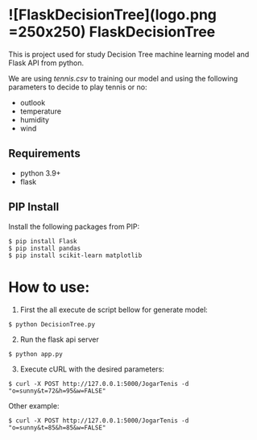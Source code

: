# ![FlaskDecisionTree](logo.png =250x250) FlaskDecisionTree
This is project used for study Decision Tree machine learning model and Flask API from python.

We are using *tennis.csv* to training our model and using the following parameters to decide to play tennis or no:
- outlook
- temperature
- humidity
- wind

## Requirements
- python 3.9+
- flask

## PIP Install
Install the following packages from PIP:

`$ pip install Flask` <br>
`$ pip install pandas` <br>
`$ pip install scikit-learn matplotlib` <br>

# How to use:

1. First the all execute de script bellow for generate model:

`$ python DecisionTree.py` 

2. Run the flask api server

`$ python app.py`

3. Execute cURL with the desired parameters:

`$ curl -X POST http://127.0.0.1:5000/JogarTenis -d  "o=sunny&t=72&h=95&w=FALSE"`

Other example:

`$ curl -X POST http://127.0.0.1:5000/JogarTenis -d  "o=sunny&t=85&h=85&w=FALSE"`

